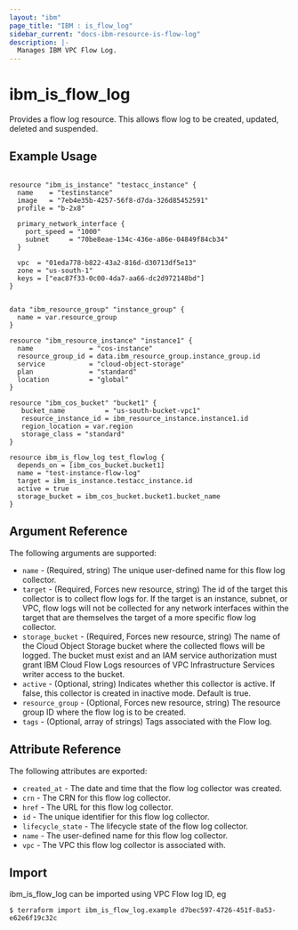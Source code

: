 ```yaml
---
layout: "ibm"
page_title: "IBM : is_flow_log"
sidebar_current: "docs-ibm-resource-is-flow-log"
description: |-
  Manages IBM VPC Flow Log.
---
```


# ibm\_is_flow_log

Provides a flow log resource. This allows flow log to be created, updated, deleted and suspended.


## Example Usage

```hcl

resource "ibm_is_instance" "testacc_instance" {
  name    = "testinstance"
  image   = "7eb4e35b-4257-56f8-d7da-326d85452591"
  profile = "b-2x8"

  primary_network_interface {
    port_speed = "1000"
    subnet     = "70be8eae-134c-436e-a86e-04849f84cb34"
  }

  vpc  = "01eda778-b822-43a2-816d-d30713df5e13"
  zone = "us-south-1"
  keys = ["eac87f33-0c00-4da7-aa66-dc2d972148bd"]
}


data "ibm_resource_group" "instance_group" {
  name = var.resource_group
}

resource "ibm_resource_instance" "instance1" {
  name              = "cos-instance"
  resource_group_id = data.ibm_resource_group.instance_group.id
  service           = "cloud-object-storage"
  plan              = "standard"
  location          = "global"
}

resource "ibm_cos_bucket" "bucket1" {
   bucket_name          = "us-south-bucket-vpc1"
   resource_instance_id = ibm_resource_instance.instance1.id
   region_location = var.region
   storage_class = "standard"
}

resource ibm_is_flow_log test_flowlog {
  depends_on = [ibm_cos_bucket.bucket1]
  name = "test-instance-flow-log"
  target = ibm_is_instance.testacc_instance.id
  active = true
  storage_bucket = ibm_cos_bucket.bucket1.bucket_name
}

```

## Argument Reference

The following arguments are supported:

* `name` - (Required, string) The unique user-defined name for this flow log collector.
* `target` - (Required, Forces new resource, string) The id of the target this collector is to collect flow logs for. If the target is an instance, subnet, or VPC, flow logs will not be collected for any network interfaces within the target that are themselves the target of a more specific flow log collector.
* `storage_bucket` - (Required, Forces new resource, string) The name of the Cloud Object Storage bucket where the collected flows will be logged. The bucket must exist and an IAM service authorization must grant IBM Cloud Flow Logs resources of VPC Infrastructure Services writer access to the bucket.
* `active` - (Optional, string) Indicates whether this collector is active. If false, this collector is created in inactive mode. Default is true. 
* `resource_group` - (Optional, Forces new resource, string) The resource group ID where the flow log is to be created.
* `tags` - (Optional, array of strings) Tags associated with the Flow log.

## Attribute Reference

The following attributes are exported:

* `created_at` - The date and time that the flow log collector was created. 
* `crn` - The CRN for this flow log collector.
* `href` - The URL for this flow log collector.
* `id` - The unique identifier for this flow log collector.
* `lifecycle_state` - The lifecycle state of the flow log collector.
* `name` - The user-defined name for this flow log collector.
* `vpc` - The VPC this flow log collector is associated with.

## Import

ibm_is_flow_log can be imported using VPC Flow log ID, eg

```
$ terraform import ibm_is_flow_log.example d7bec597-4726-451f-8a53-e62e6f19c32c
```
 
